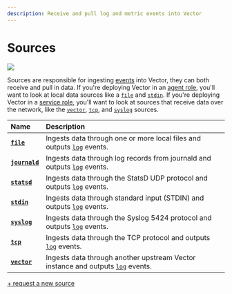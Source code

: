 ```yaml
---
description: Receive and pull log and metric events into Vector
---
```


<!--
     THIS FILE IS AUTOOGENERATED!

     To make changes please edit the template located at:

     scripts/generate/templates/docs/usage/configuration/sources/README.md.erb
-->

# Sources

![][images.sources]

Sources are responsible for ingesting [events][docs.event] into Vector, they can
both receive and pull in data. If you're deploying Vector in an [agent
role][docs.agent_role], you'll want to look at local data sources like a
[`file`][docs.file_source] and [`stdin`][docs.stdin_source]. If you're deploying
Vector in a [service role][docs.service_role], you'll want to look at sources
that receive data over the network, like the [`vector`][docs.vector_source],
[`tcp`][docs.tcp_source], and [`syslog`][docs.syslog_source] sources.

| Name  | Description |
|:------|:------------|
| [**`file`**][docs.file_source] | Ingests data through one or more local files and outputs [`log`][docs.log_event] events. |
| [**`journald`**][docs.journald_source] | Ingests data through log records from journald and outputs [`log`][docs.log_event] events. |
| [**`statsd`**][docs.statsd_source] | Ingests data through the StatsD UDP protocol and outputs [`log`][docs.log_event] events. |
| [**`stdin`**][docs.stdin_source] | Ingests data through standard input (STDIN) and outputs [`log`][docs.log_event] events. |
| [**`syslog`**][docs.syslog_source] | Ingests data through the Syslog 5424 protocol and outputs [`log`][docs.log_event] events. |
| [**`tcp`**][docs.tcp_source] | Ingests data through the TCP protocol and outputs [`log`][docs.log_event] events. |
| [**`vector`**][docs.vector_source] | Ingests data through another upstream Vector instance and outputs [`log`][docs.log_event] events. |

[+ request a new source][url.new_source]


[docs.agent_role]: ../../../setup/deployment/roles/agent.md
[docs.event]: ../../../about/data-model.md#event
[docs.file_source]: ../../../usage/configuration/sources/file.md
[docs.journald_source]: ../../../usage/configuration/sources/journald.md
[docs.log_event]: ../../../about/data-model.md#log
[docs.service_role]: ../../../setup/deployment/roles/service.md
[docs.statsd_source]: ../../../usage/configuration/sources/statsd.md
[docs.stdin_source]: ../../../usage/configuration/sources/stdin.md
[docs.syslog_source]: ../../../usage/configuration/sources/syslog.md
[docs.tcp_source]: ../../../usage/configuration/sources/tcp.md
[docs.vector_source]: ../../../usage/configuration/sources/vector.md
[images.sources]: ../../../assets/sources.svg
[url.new_source]: https://github.com/timberio/vector/issues/new?labels=Type%3A+New+Feature
